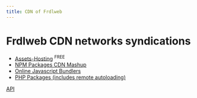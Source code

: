 ```yaml
---
title: CDN of Frdlweb
---
```


# Frdlweb CDN networks syndications

+ [Assets-Hosting](asset-blob) <sup class="language-plaintext badge badge-success">FREE</sup>
+ [NPM Packages CDN Mashup](npm)
+ [Online Javascript Bundlers](webpack)
+ [PHP Packages (includes remote autoloading)](php)



[API](https://apps.api.frdl.de/)
